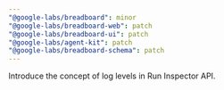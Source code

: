 ```yaml
---
"@google-labs/breadboard": minor
"@google-labs/breadboard-web": patch
"@google-labs/breadboard-ui": patch
"@google-labs/agent-kit": patch
"@google-labs/breadboard-schema": patch
---
```


Introduce the concept of log levels in Run Inspector API.

